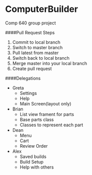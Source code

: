 # ComputerBuilder
Comp 640 group project

####Pull Request Steps
1. Commit to local branch
2. Switch to master branch
3. Pull latest from master
4. Switch back to local branch
5. Merge master into your local branch
6. Create pull request

####Delegations
* Greta
  * Settings 
  * Help 
  * Main Screen(layout only)
* Brian
  * List view frament for parts 
  * Base parts class
  * Classes to represent each part
* Dean 
  * Menu 
  * Cart
  * Review Order
* Alex 
  * Saved builds
  * Build Setup
  * Help with others

